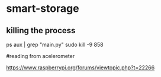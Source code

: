 # smart-storage


## killing the process
ps aux | grep "main.py"
sudo kill -9 858

#reading from acelerometer

https://www.raspberrypi.org/forums/viewtopic.php?t=22266

